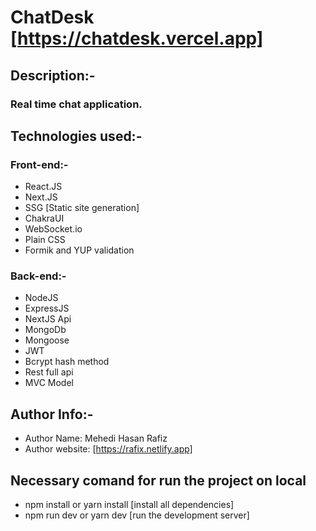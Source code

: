 # ChatDesk [https://chatdesk.vercel.app]

## Description:-

### Real time chat application.

## Technologies used:-

### Front-end:-

- React.JS
- Next.JS
- SSG [Static site generation]
- ChakraUI
- WebSocket.io
- Plain CSS
- Formik and YUP validation

### Back-end:-

- NodeJS
- ExpressJS
- NextJS Api
- MongoDb
- Mongoose
- JWT
- Bcrypt hash method
- Rest full api
- MVC Model

## Author Info:-

- Author Name: Mehedi Hasan Rafiz
- Author website: [https://rafix.netlify.app]

## Necessary comand for run the project on local

- npm install or yarn install [install all dependencies]
- npm run dev or yarn dev [run the development server]
